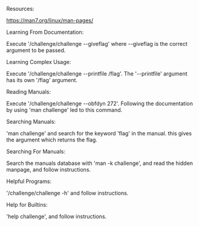 Resources:

https://man7.org/linux/man-pages/



Learning From Documentation:

Execute '/challenge/challenge --giveflag' where --giveflag is the correct argument to be passed.



Learning Complex Usage:

Execute '/challenge/challenge --printfile /flag'. The '--printfile' argument has its own '/flag' argument.



Reading Manuals:

Execute '/challenge/challenge --obfdyn 272'. Following the documentation by using 'man challenge' led to this command.



Searching Manuals:

'man challenge' and search for the keyword 'flag' in the manual. this gives the argument which returns the flag.



Searching For Manuals:

Search the manuals database with 'man -k challenge', and read the hidden manpage, and follow instructions.



Helpful Programs:

'/challenge/challenge -h' and follow instructions.



Help for Builtins:

'help challenge', and follow instructions.
